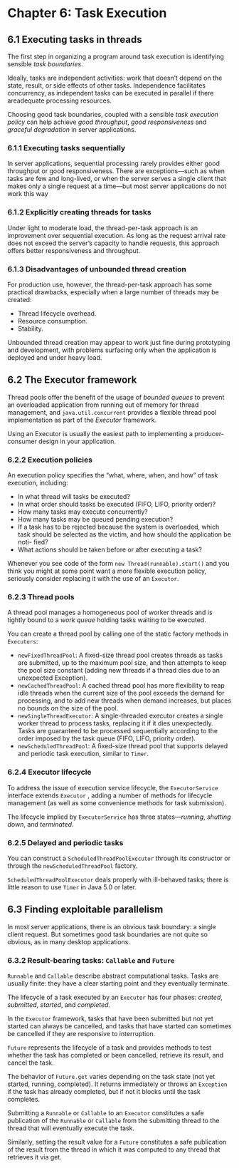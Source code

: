 # Chapter 6: Task Execution

## 6.1 Executing tasks in threads

The first step in organizing a program around task execution is identifying sensible _task boundaries_.

Ideally, tasks are independent activities: work that doesn’t depend on the state, result, or side effects of other tasks. Independence facilitates concurrency, as independent tasks can be executed in parallel if there areadequate processing resources.

Choosing good task boundaries, coupled with a sensible _task execution policy_ can help achieve _good throughput_, _good responsiveness_ and _graceful degradation_ in server applications.

### 6.1.1 Executing tasks sequentially

In server applications, sequential processing rarely provides either good throughput or good responsiveness. There are exceptions—such as when tasks are few and long-lived, or when the server serves a single client that makes only a single request at a time—but most server applications do not work this way

### 6.1.2 Explicitly creating threads for tasks

Under light to moderate load, the thread-per-task approach is an improvement over sequential execution. As long as the request arrival rate does not exceed the server’s capacity to handle requests, this approach offers better responsiveness and throughput.

### 6.1.3 Disadvantages of unbounded thread creation

For production use, however, the thread-per-task approach has some practical drawbacks, especially when a large number of threads may be created:

* Thread lifecycle overhead.
* Resource consumption.
* Stability.

Unbounded thread creation may appear to work just fine during prototyping and development, with problems surfacing only when the application is deployed and under heavy load.

## 6.2 The Executor framework

Thread pools offer the benefit of the usage of _bounded queues_ to prevent an overloaded application from running out of memory for thread management, and `java.util.concurrent` provides a flexible thread pool implementation as part of the _Executor_ framework.

Using an Executor is usually the easiest path to implementing a producer-consumer design in your application.

### 6.2.2 Execution policies

An execution policy specifies the “what, where, when, and how” of task execution, including:

* In what thread will tasks be executed?
* In what order should tasks be executed (FIFO, LIFO, priority order)?
* How many tasks may execute concurrently?
* How many tasks may be queued pending execution?
* If a task has to be rejected because the system is overloaded, which task
should be selected as the victim, and how should the application be noti-
fied?
* What actions should be taken before or after executing a task?

Whenever you see code of the form `new Thread(runnable).start()` and you think you might at some point want a more flexible execution policy, seriously consider replacing it with the use of an `Executor`.

### 6.2.3 Thread pools

A thread pool manages a homogeneous pool of worker threads and is tightly bound to a _work queue_ holding tasks waiting to
be executed.

You can create a thread pool by calling one of the static factory methods in `Executors`:

* `newFixedThreadPool`: A fixed-size thread pool creates threads as tasks are submitted, up to the maximum pool size, and then attempts to keep the pool size constant (adding new threads if a thread dies due to an unexpected Exception).
* `newCachedThreadPool`: A cached thread pool has more flexibility to reap idle threads when the current size of the pool exceeds the demand for processing, and to add new threads when demand increases, but places no bounds on the size of the pool.
* `newSingleThreadExecutor`: A single-threaded executor creates a single worker thread to process tasks, replacing it if it dies unexpectedly. Tasks are guaranteed to be processed sequentially according to the order imposed by the task queue (FIFO, LIFO, priority order).
* `newScheduledThreadPool`: A fixed-size thread pool that supports delayed and periodic task execution, similar to `Timer`.

### 6.2.4 Executor lifecycle

To address the issue of execution service lifecycle, the `ExecutorService` interface extends `Executor` , adding a number of methods for lifecycle management (as well as some convenience methods for task submission).

The lifecycle implied by `ExecutorService` has three states—_running_, _shutting down_, and _terminated_.

### 6.2.5 Delayed and periodic tasks

You can construct a `ScheduledThreadPoolExecutor` through its constructor or through the `newScheduledThreadPool` factory.

`ScheduledThreadPoolExecutor` deals properly with ill-behaved tasks; there is little reason to use `Timer` in Java 5.0 or later.

## 6.3 Finding exploitable parallelism

In most server applications, there is an obvious task boundary: a single client request. But sometimes good task boundaries are not quite so obvious, as in many desktop applications.

### 6.3.2 Result-bearing tasks: `Callable` and `Future`

`Runnable` and `Callable` describe abstract computational tasks. Tasks are usually finite: they have a clear starting point and they eventually terminate.

The lifecycle of a task executed by an `Executor` has four phases: _created_, _submitted_, _started_, and _completed_.

In the `Executor` framework, tasks that have been submitted but not yet started can always be cancelled, and tasks that have started can sometimes be cancelled if they are responsive to interruption.

`Future` represents the lifecycle of a task and provides methods to test whether the task has completed or been cancelled, retrieve its result, and cancel the task.

The behavior of `Future.get` varies depending on the task state (not yet started, running, completed). It returns immediately or throws an `Exception` if the task has already completed, but if not it blocks until the task completes.

Submitting a `Runnable` or `Callable` to an `Executor` constitutes a safe publication of the `Runnable` or `Callable` from the submitting thread to the thread that will eventually execute the task.

Similarly, setting the result value for a `Future` constitutes a safe publication of the result from the thread in which it was computed to any thread that retrieves it via get.
